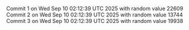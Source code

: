 Commit 1 on Wed Sep 10 02:12:39 UTC 2025 with random value 22609
Commit 2 on Wed Sep 10 02:12:39 UTC 2025 with random value 13744
Commit 3 on Wed Sep 10 02:12:39 UTC 2025 with random value 19938
